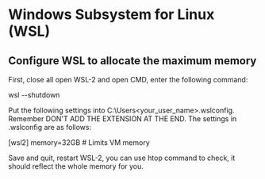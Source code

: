 # Windows Subsystem for Linux (WSL)

## Configure WSL to allocate the maximum memory

First, close all open WSL-2 and open CMD, enter the following command:

  wsl --shutdown
  
Put the following settings into C:\Users\<your_user_name>\.wslconfig. Remember DON'T ADD THE EXTENSION AT THE END. The settings in .wslconfig are as follows:
 
  [wsl2]
  memory=32GB # Limits VM memory
  
Save and quit, restart WSL-2, you can use htop command to check, it should reflect the whole memory for you.
